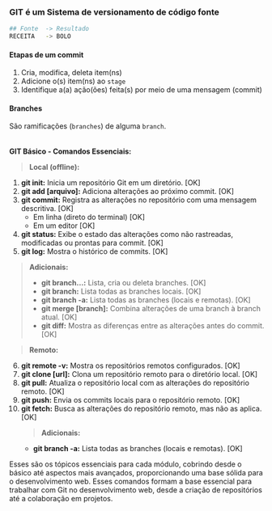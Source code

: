 ### GIT é um Sistema de versionamento de código fonte

```sh
## Fonte  -> Resultado
RECEITA   -> BOLO
```

#### Etapas de um commit

1. Cria, modifica, deleta item(ns)
2. Adicione o(s) item(ns) ao `stage`
3. Identifique a(a) ação(ões) feita(s) por meio de uma mensagem (commit)

#### Branches

São ramificações (`branches`) de alguma `branch`.

######

**GIT Básico - Comandos Essenciais:**

> **Local (offline):**
1. **git init:** Inicia um repositório Git em um diretório. [OK]
2. **git add [arquivo]:** Adiciona alterações ao próximo commit. [OK]
3. **git commit:** Registra as alterações no repositório com uma mensagem descritiva. [OK]
    - Em linha (direto do terminal) [OK]
    - Em um editor [OK]
4. **git status:** Exibe o estado das alterações como não rastreadas, modificadas ou prontas para commit. [OK]
5. **git log:** Mostra o histórico de commits. [OK]

> **Adicionais:**
> - **git branch...:** Lista, cria ou deleta branches. [OK]
> - **git branch:** Lista todas as branches locais. [OK]
> - **git branch -a:** Lista todas as branches (locais e remotas). [OK]
> - **git merge [branch]:** Combina alterações de uma branch à branch atual. [OK]
> - **git diff:** Mostra as diferenças entre as alterações antes do commit. [OK]

> **Remoto:**
6. **git remote -v:** Mostra os repositórios remotos configurados. [OK]
7. **git clone [url]:** Clona um repositório remoto para o diretório local. [OK]
8. **git pull:** Atualiza o repositório local com as alterações do repositório remoto. [OK]
9. **git push:** Envia os commits locais para o repositório remoto. [OK]
10. **git fetch:** Busca as alterações do repositório remoto, mas não as aplica. [OK]
    > **Adicionais:**
    - **git branch -a:** Lista todas as branches (locais e remotas). [OK]

Esses são os tópicos essenciais para cada módulo, cobrindo desde o básico até aspectos mais avançados, proporcionando uma base sólida para o desenvolvimento web.
Esses comandos formam a base essencial para trabalhar com Git no desenvolvimento web, desde a criação de repositórios até a colaboração em projetos.
